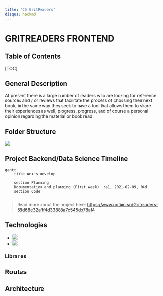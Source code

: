 ```yaml
---
title: 'C5 GritReaders'
disqus: hackmd
---
```


GRITREADERS
FRONTEND
===

## Table of Contents

[TOC]

## General Description

At present there is a large number of readers who are looking for reference sources and / or reviews that facilitate the process of choosing their next book, in the same way they seek to have a tool that allows them to share their experiences as well, progress, progress, and of course a personal opinion regarding the material or book read. 


## Folder Structure

![](https://i.imgur.com/4EqfUBq.png)

Project Backend/Data Science Timeline
---
```mermaid
gantt
    title API's Develop

    section Planning
    Documentation and planning (First week)  :a1, 2021-02-09, 04d
    section Code
    
```

> Read more about the project here: https://www.notion.so/Gritreaders-58d68e32afff4d33888a7c545db78af4

## Technologies


* ![](https://i.imgur.com/eA8ZrPK.png)
* ![](https://i.imgur.com/7zKF4pa.png)



### Libraries



## Routes



##  Architecture





